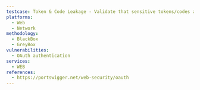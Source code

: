 ```yaml
---
testcase: Token & Code Leakage - Validate that sensitive tokens/codes aren’t leaked via Referer headers, web messages, or errors—even when XSS or HTML injection might occur. Web (HTTP/HTTPS) service
platforms: 
  - Web
  - Network
methodology: 
  - BlackBox
  - GreyBox
vulnerabilities:
  - OAuth authentication
services:
  - WEB
references:
  - https://portswigger.net/web-security/oauth
---
```

